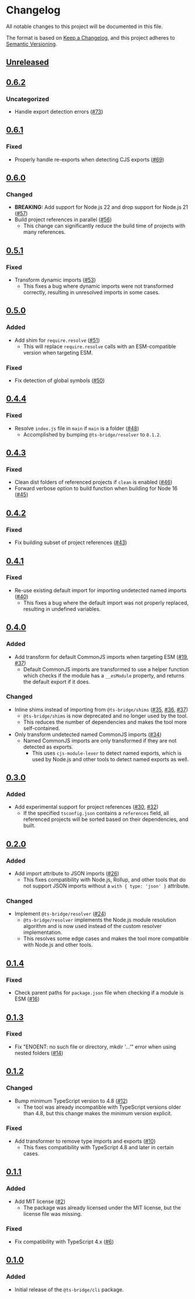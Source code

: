# Changelog

All notable changes to this project will be documented in this file.

The format is based on [Keep a Changelog](https://keepachangelog.com/en/1.0.0/),
and this project adheres to [Semantic Versioning](https://semver.org/spec/v2.0.0.html).

## [Unreleased]

## [0.6.2]

### Uncategorized

- Handle export detection errors ([#73](https://github.com/ts-bridge/ts-bridge/pull/73))

## [0.6.1]

### Fixed

- Properly handle re-exports when detecting CJS exports ([#69](https://github.com/ts-bridge/ts-bridge/pull/69))

## [0.6.0]

### Changed

- **BREAKING:** Add support for Node.js 22 and drop support for Node.js 21 ([#57](https://github.com/ts-bridge/ts-bridge/pull/57))
- Build project references in parallel ([#56](https://github.com/ts-bridge/ts-bridge/pull/56))
  - This change can significantly reduce the build time of projects with many
    references.

## [0.5.1]

### Fixed

- Transform dynamic imports ([#53](https://github.com/ts-bridge/ts-bridge/pull/53))
  - This fixes a bug where dynamic imports were not transformed correctly,
    resulting in unresolved imports in some cases.

## [0.5.0]

### Added

- Add shim for `require.resolve` ([#51](https://github.com/ts-bridge/ts-bridge/pull/51))
  - This will replace `require.resolve` calls with an ESM-compatible version
    when targeting ESM.

### Fixed

- Fix detection of global symbols ([#50](https://github.com/ts-bridge/ts-bridge/pull/50))

## [0.4.4]

### Fixed

- Resolve `index.js` file in `main` if `main` is a folder ([#48](https://github.com/ts-bridge/ts-bridge/pull/48))
  - Accomplished by bumping `@ts-bridge/resolver` to `0.1.2`.

## [0.4.3]

### Fixed

- Clean dist folders of referenced projects if `clean` is enabled ([#46](https://github.com/ts-bridge/ts-bridge/pull/46))
- Forward verbose option to build function when building for Node 16 ([#45](https://github.com/ts-bridge/ts-bridge/pull/45))

## [0.4.2]

### Fixed

- Fix building subset of project references ([#43](https://github.com/ts-bridge/ts-bridge/pull/43))

## [0.4.1]

### Fixed

- Re-use existing default import for importing undetected named imports ([#40](https://github.com/ts-bridge/ts-bridge/pull/40))
  - This fixes a bug where the default import was not properly replaced,
    resulting in undefined variables.

## [0.4.0]

### Added

- Add transform for default CommonJS imports when targeting ESM ([#19](https://github.com/ts-bridge/ts-bridge/pull/19), [#37](https://github.com/ts-bridge/ts-bridge/pull/37))
  - Default CommonJS imports are transformed to use a helper function which
    checks if the module has a `__esModule` property, and returns the default
    export if it does.

### Changed

- Inline shims instead of importing from `@ts-bridge/shims` ([#35](https://github.com/ts-bridge/ts-bridge/pull/35), [#36](https://github.com/ts-bridge/ts-bridge/pull/36), [#37](https://github.com/ts-bridge/ts-bridge/pull/37))
  - `@ts-bridge/shims` is now deprecated and no longer used by the tool.
  - This reduces the number of dependencies and makes the tool more
    self-contained.
- Only transform undetected named CommonJS imports ([#34](https://github.com/ts-bridge/ts-bridge/pull/34))
  - Named CommonJS imports are only transformed if they are not detected as
    exports.
    - This uses `cjs-module-lexer` to detect named exports, which is used by
      Node.js and other tools to detect named exports as well.

## [0.3.0]

### Added

- Add experimental support for project references ([#30](https://github.com/ts-bridge/ts-bridge/pull/30), [#32](https://github.com/ts-bridge/ts-bridge/pull/32))
  - If the specified `tsconfig.json` contains a `references` field, all
    referenced projects will be sorted based on their dependencies, and built.

## [0.2.0]

### Added

- Add import attribute to JSON imports ([#26](https://github.com/ts-bridge/ts-bridge/pull/26))
  - This fixes compatibility with Node.js, Rollup, and other tools that do not
    support JSON imports without a `with { type: 'json' }` attribute.

### Changed

- Implement `@ts-bridge/resolver` ([#24](https://github.com/ts-bridge/ts-bridge/pull/24))
  - `@ts-bridge/resolver` implements the Node.js module resolution algorithm and
    is now used instead of the custom resolver implementation.
  - This resolves some edge cases and makes the tool more compatible with
    Node.js and other tools.

## [0.1.4]

### Fixed

- Check parent paths for `package.json` file when checking if a module is ESM ([#16](https://github.com/ts-bridge/ts-bridge/pull/16))

## [0.1.3]

### Fixed

- Fix "ENOENT: no such file or directory, mkdir '...'" error when using nested folders ([#14](https://github.com/ts-bridge/ts-bridge/pull/14))

## [0.1.2]

### Changed

- Bump minimum TypeScript version to 4.8 ([#12](https://github.com/ts-bridge/ts-bridge/pull/12))
  - The tool was already incompatible with TypeScript versions older than 4.8,
    but this change makes the minimum version explicit.

### Fixed

- Add transformer to remove type imports and exports ([#10](https://github.com/ts-bridge/ts-bridge/pull/10))
  - This fixes compatibility with TypeScript 4.8 and later in certain cases.

## [0.1.1]

### Added

- Add MIT license ([#2](https://github.com/ts-bridge/ts-bridge/pull/2))
  - The package was already licensed under the MIT license, but the license file
    was missing.

### Fixed

- Fix compatibility with TypeScript 4.x ([#6](https://github.com/ts-bridge/ts-bridge/pull/6))

## [0.1.0]

### Added

- Initial release of the `@ts-bridge/cli` package.

[Unreleased]: https://github.com/ts-bridge/ts-bridge/compare/@ts-bridge/cli@0.6.2...HEAD
[0.6.2]: https://github.com/ts-bridge/ts-bridge/compare/@ts-bridge/cli@0.6.1...@ts-bridge/cli@0.6.2
[0.6.1]: https://github.com/ts-bridge/ts-bridge/compare/@ts-bridge/cli@0.6.0...@ts-bridge/cli@0.6.1
[0.6.0]: https://github.com/ts-bridge/ts-bridge/compare/@ts-bridge/cli@0.5.1...@ts-bridge/cli@0.6.0
[0.5.1]: https://github.com/ts-bridge/ts-bridge/compare/@ts-bridge/cli@0.5.0...@ts-bridge/cli@0.5.1
[0.5.0]: https://github.com/ts-bridge/ts-bridge/compare/@ts-bridge/cli@0.4.4...@ts-bridge/cli@0.5.0
[0.4.4]: https://github.com/ts-bridge/ts-bridge/compare/@ts-bridge/cli@0.4.3...@ts-bridge/cli@0.4.4
[0.4.3]: https://github.com/ts-bridge/ts-bridge/compare/@ts-bridge/cli@0.4.2...@ts-bridge/cli@0.4.3
[0.4.2]: https://github.com/ts-bridge/ts-bridge/compare/@ts-bridge/cli@0.4.1...@ts-bridge/cli@0.4.2
[0.4.1]: https://github.com/ts-bridge/ts-bridge/compare/@ts-bridge/cli@0.4.0...@ts-bridge/cli@0.4.1
[0.4.0]: https://github.com/ts-bridge/ts-bridge/compare/@ts-bridge/cli@0.3.0...@ts-bridge/cli@0.4.0
[0.3.0]: https://github.com/ts-bridge/ts-bridge/compare/@ts-bridge/cli@0.2.0...@ts-bridge/cli@0.3.0
[0.2.0]: https://github.com/ts-bridge/ts-bridge/compare/@ts-bridge/cli@0.1.4...@ts-bridge/cli@0.2.0
[0.1.4]: https://github.com/ts-bridge/ts-bridge/compare/@ts-bridge/cli@0.1.3...@ts-bridge/cli@0.1.4
[0.1.3]: https://github.com/ts-bridge/ts-bridge/compare/@ts-bridge/cli@0.1.2...@ts-bridge/cli@0.1.3
[0.1.2]: https://github.com/ts-bridge/ts-bridge/compare/@ts-bridge/cli@0.1.1...@ts-bridge/cli@0.1.2
[0.1.1]: https://github.com/ts-bridge/ts-bridge/compare/@ts-bridge/cli@0.1.0...@ts-bridge/cli@0.1.1
[0.1.0]: https://github.com/ts-bridge/ts-bridge/releases/tag/@ts-bridge/cli@0.1.0
